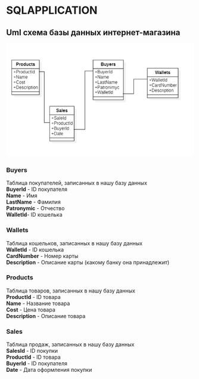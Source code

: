 # SQLAPPLICATION
## Uml схема базы данных интернет-магазина
![alt text](https://github.com/STaRiCHDED/SQLAPPLICATION/blob/main/image.png?raw=true)
### Buyers
Таблица покупателей, записанных в нашу базу данных\
**BuyerId** - ID покупателя\
**Name** - Имя\
**LastName** - Фамилия\
**Patronymic** - Отчество\
**WalletId**- ID кошелька
### Wallets
Таблица кошельков, записанных в нашу базу данных\
**WalletId** - ID кошелька\
**CardNumber** - Номер карты\
**Description** - Описание карты (какому банку она принадлежит)
### Products
Таблица товаров, записанных в нашу базу данных\
**ProductId** - ID товара\
**Name** - Название товара\
**Cost** - Цена товара\
**Description** - Описание товара
### Sales
Таблица продаж, записанных в нашу базу данных\
**SalesId** - ID покупки\
**ProductId** - ID товара\
**BuyerId** - ID покупателя\
**Date** - Дата оформления покупки
